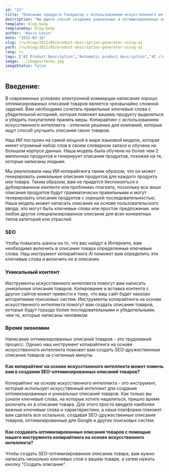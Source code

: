 ```yaml
---
id: "21"
title: "Описание продукта Генератор с использованием искусственного интеллекта"
description: "Вы ищете способ создания уникальных и оптимизированных описаний товаров? Если да, то вам стоит рассмотреть возможность использования копирайтинга на основе искусственного интеллекта. Этот инструмент использует искусственный интеллект для создания описаний товаров, которые соответствуют вашим конкретным ключевым словам."
template: blog-body
templateKey: blog-body
author: 'Kevin Levin'
date: "2022-03-18"
slug: /ru/blog/2022/03/product-description-generator-using-ai
path: /ru/blog/2022/03/product-description-generator-using-ai
lang: ru
tags: ["AI Product Description","Automatic product description","AI clothings Product description"]
image: ../images/terms.jpg
imageStatus: false
---
```

## Введение:
В современных условиях электронной коммерции написание хорошо оптимизированных описаний товаров является чрезвычайно сложной задачей. Вам необходимо сочетать правильные ключевые слова с убедительной историей, которая поможет вашему продукту выделиться и убедить покупателей принять меры. Копирайтинг с использованием искусственного интеллекта - отличное решение для компаний, которые ищут способ улучшить описания своих товаров.


Наш ИИ построен на самой мощной в мире языковой модели, которая имеет огромный набор слов в своем словарном запасе и обучена на большом корпусе данных. Наша модель была обучена на более чем 2 миллионах продуктов и генерирует описания продуктов, похожие на те, которые написаны людьми.

Мы реализовали наш ИИ копирайтинга таким образом, что он может генерировать уникальные описания продуктов для каждого продукта или товара. Таким образом, вам не придется беспокоиться о дублированном контенте или проблемах плагиата, поскольку все ваши описания продуктов будут грамматически правильными и могут генерировать описания продуктов с хорошей последовательностью. Наша модель может написать описание на основе пользовательского ввода, это могут быть ключевые слова или простое предложение. или любое другое специализированное описание для всех конкретных типов категорий или отраслей.

### SEO
Чтобы повысить шансы на то, что вас найдут в Интернете, вам необходимо включить в описание товара определенные ключевые слова. Наш инструмент копирайтинга AI поможет вам определить эти ключевые слова и включить их в описание.

### Уникальный контент
Инструменты искусственного интеллекта помогут вам написать уникальные описания товаров. Копирование и вставка контента с других сайтов может привести к тому, что ваш сайт будет наказан алгоритмами поисковых систем. Инструменты копирайтинга на основе искусственного интеллекта помогут вам создать описания товаров, которые будут гораздо более последовательными и убедительными, чем те, которые написаны человеком.

### Время экономии
Написание оптимизированных описаний товаров - это трудоемкий процесс. Однако наш инструмент копирайтинга на основе искусственного интеллекта поможет вам создать SEO-дружественные описания товаров за считанные минуты.

#### Как копирайтинг на основе искусственного интеллекта может помочь вам в создании SEO-оптимизированных описаний товаров?
Копирайтинг на основе искусственного интеллекта - это инструмент, который использует искусственный интеллект для создания оптимизированных и уникальных описаний товаров. Как только вы узнали ключевые слова, на которые хотите нацелиться, пришло время включить их в описание товара. Для этого просто введите наиболее важные ключевые слова и характеристики, а наша платформа поможет вам сделать все остальное, создавая SEO-дружественные описания товаров, оптимизированные для Google и других поисковых систем.

#### Как создавать оптимизированные описания товаров с помощью нашего инструмента копирайтинга на основе искусственного интеллекта?
Чтобы создать SEO-оптимизированное описание товара, вам нужно написать несколько ключевых слов о вашем товаре, а затем нажать кнопку "Создать описание".



